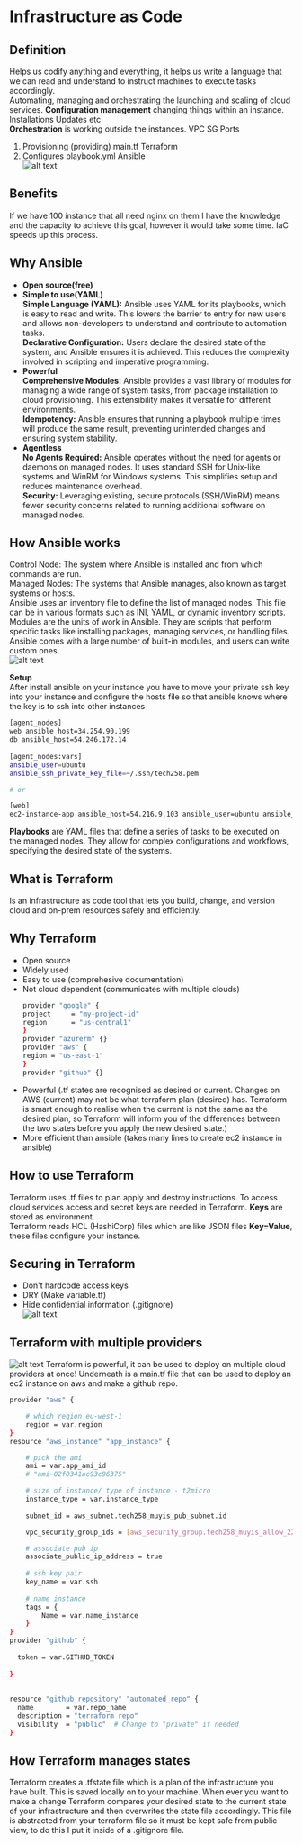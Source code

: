 # Infrastructure as Code
## Definition
Helps us codify anything and everything, it helps us write a language that we can read and understand to instruct machines to execute tasks accordingly.<br>
Automating, managing and orchestrating the launching and scaling of cloud services.
**Configuration management** changing things within an instance. Installations Updates etc<br>
**Orchestration** is working outside the instances. VPC SG Ports<br>
1. Provisioning (providing) main.tf Terraform
2. Configures playbook.yml Ansible<br>
![alt text](images/IaC.png)
## Benefits
If we have 100 instance that all need nginx on them I have the knowledge and the capacity to achieve this goal, however it would take some time. IaC speeds up this process.

## Why Ansible
- **Open source(free)**<Br>
- **Simple to use(YAML)**<br>
    **Simple Language (YAML):** Ansible uses YAML for its playbooks, which is easy to read and write. This lowers the barrier to entry for new users and allows non-developers to understand and contribute to automation tasks.<br>
    **Declarative Configuration:** Users declare the desired state of the system, and Ansible ensures it is achieved. This reduces the complexity involved in scripting and imperative programming.<br>
- **Powerful**<br>
    **Comprehensive Modules:** Ansible provides a vast library of modules for managing a wide range of system tasks, from package installation to cloud provisioning. This extensibility makes it versatile for different environments.<br>
**Idempotency:** Ansible ensures that running a playbook multiple times will produce the same result, preventing unintended changes and ensuring system stability.<br>
- **Agentless**<br>
    **No Agents Required:** Ansible operates without the need for agents or daemons on managed nodes. It uses standard SSH for Unix-like systems and WinRM for Windows systems. This simplifies setup and reduces maintenance overhead.<br>
    **Security:** Leveraging existing, secure protocols (SSH/WinRM) means fewer security concerns related to running additional software on managed nodes.<br>
## How Ansible works
Control Node: The system where Ansible is installed and from which commands are run.<br>
Managed Nodes: The systems that Ansible manages, also known as target systems or hosts.<br>
Ansible uses an inventory file to define the list of managed nodes. This file can be in various formats such as INI, YAML, or dynamic inventory scripts.<br>
Modules are the units of work in Ansible. They are scripts that perform specific tasks like installing packages, managing services, or handling files. Ansible comes with a large number of built-in modules, and users can write custom ones.<br>
![alt text](images/ansible.png)<br>

**Setup**<br>
After install ansible on your instance you have to move your private ssh key into your instance and configure the hosts file so that ansible knows where the key is to ssh into other instances
```bash
[agent_nodes]
web ansible_host=34.254.90.199
db ansible_host=54.246.172.14
 
[agent_nodes:vars]
ansible_user=ubuntu
ansible_ssh_private_key_file=~/.ssh/tech258.pem

# or

[web]
ec2-instance-app ansible_host=54.216.9.103 ansible_user=ubuntu ansible_ssh_private_key_file=~/.ssh/tech258.pem
```
**Playbooks** are YAML files that define a series of tasks to be executed on the managed nodes. They allow for complex configurations and workflows, specifying the desired state of the systems.<br>
## What is Terraform
Is an infrastructure as code tool that lets you build, change, and version cloud and on-prem resources safely and efficiently.
## Why Terraform
- Open source
- Widely used
- Easy to use (comprehesive documentation)
- Not cloud dependent (communicates with multiple clouds)<br>
  ```bash
  provider "google" {
  project     = "my-project-id"
  region      = "us-central1"
  }
  provider "azurerm" {}
  provider "aws" {
  region = "us-east-1"
  }
  provider "github" {}
  ```
- Powerful (.tf states are recognised as desired or current. Changes on AWS (current) may not be what terraform plan (desired) has. Terraform is smart enough to realise when the current is not the same as the desired plan, so Terraform will inform you of the differences between the two states before you apply the new desired state.)
- More efficient than ansible (takes many lines to create ec2 instance in ansible)<br>
## How to use Terraform
Terraform uses .tf files to plan apply and destroy instructions. To access cloud services access and secret keys are needed in Terraform. **Keys** are stored as environment.<br>
Terraform reads HCL (HashiCorp) files which are like JSON files **Key=Value**, these files configure your instance.

## Securing in Terraform
- Don't hardcode access keys
- DRY (Make variable.tf)
- Hide confidential information (.gitignore)<br>
![alt text](images/securing_terraform.png)
## Terraform with multiple providers
![alt text](images/terraform_diagram.png)
Terraform is powerful, it can be used to deploy on multiple cloud providers at once! Underneath is a main.tf file that can be used to deploy an ec2 instance on aws and make a github repo.
```bash
provider "aws" {

    # which region eu-west-1
    region = var.region
}
resource "aws_instance" "app_instance" {

    # pick the ami
    ami = var.app_ami_id
    # "ami-02f0341ac93c96375"

    # size of instance/ type of instance - t2micro
    instance_type = var.instance_type
    
    subnet_id = aws_subnet.tech258_muyis_pub_subnet.id

    vpc_security_group_ids = [aws_security_group.tech258_muyis_allow_22_80_3000.id]

    # associate pub ip
    associate_public_ip_address = true
    
    # ssh key pair
    key_name = var.ssh
    
    # name instance
    tags = {
        Name = var.name_instance
    }
}
provider "github" {
 
  token = var.GITHUB_TOKEN
 
}
 
 
resource "github_repository" "automated_repo" {
  name        = var.repo_name
  description = "terraform repo"
  visibility  = "public"  # Change to "private" if needed
}
```

## How Terraform manages states
Terraform creates a .tfstate file which is a plan of the infrastructure you have built. This is saved locally on to your machine. When ever you want to make a change Terraform compares your desired state to the current state of your infrastructure and then overwrites the state file accordingly. This file is abstracted from your terraform file so it must be kept safe from public view, to do this I put it inside of a .gitignore file.